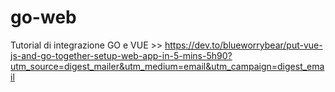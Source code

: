 # go-web

Tutorial di integrazione GO e VUE >> https://dev.to/blueworrybear/put-vue-js-and-go-together-setup-web-app-in-5-mins-5h90?utm_source=digest_mailer&utm_medium=email&utm_campaign=digest_email
